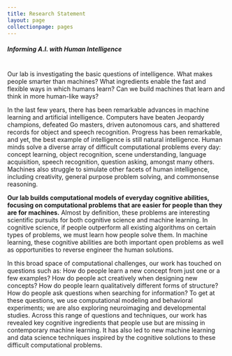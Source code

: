 ```yaml
---
title: Research Statement
layout: page
collectionpage: pages
---
```

##### Informing A.I. with Human Intelligence
<br/>
Our lab is investigating the basic questions of intelligence. What makes people smarter than machines? What ingredients enable the fast and flexible ways in which humans learn? Can we build machines that learn and think in more human-like ways?

In the last few years, there has been remarkable advances in machine learning and artificial intelligence. Computers have beaten Jeopardy champions, defeated Go masters, driven autonomous cars, and shattered records for object and speech recognition. Progress has been remarkable, and yet, the best example of intelligence is still natural intelligence. Human minds solve a diverse array of difficult computational problems every day: concept learning, object recognition, scene understanding, language acquisition, speech recognition, question asking, amongst many others. Machines also struggle to simulate other facets of human intelligence, including creativity, general purpose problem solving, and commonsense reasoning.

**Our lab builds computational models of everyday cognitive abilities, focusing on computational problems that are easier for people than they are for machines.** Almost by definition, these problems are interesting scientific pursuits for both cognitive science and machine learning. In cognitive science, if people outperform all existing algorithms on certain types of problems, we must learn how people solve them. In machine learning, these cognitive abilities are both important open problems as well as opportunities to reverse engineer the human solutions.

In this broad space of computational challenges, our work has touched on questions such as: How do people learn a new concept from just one or a few examples? How do people act creatively when designing new concepts? How do people learn qualitatively different forms of structure? How do people ask questions when searching for information? To get at these questions, we use computational modeling and behavioral experiments; we are also exploring neuroimaging and developmental studies. Across this range of questions and techniques, our work has revealed key cognitive ingredients that people use but are missing in contemporary machine learning. It has also led to new machine learning and data science techniques inspired by the cognitive solutions to these difficult computational problems.